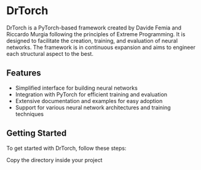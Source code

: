 # DrTorch

DrTorch is a PyTorch-based framework created by Davide Femia and Riccardo Murgia following the principles of Extreme Programming. It is designed to facilitate the creation, training, and evaluation of neural networks. The framework is in continuous expansion and aims to engineer each structural aspect to the best.

## Features

- Simplified interface for building neural networks
- Integration with PyTorch for efficient training and evaluation
- Extensive documentation and examples for easy adoption
- Support for various neural network architectures and training techniques

## Getting Started

To get started with DrTorch, follow these steps:

Copy the directory inside your project
